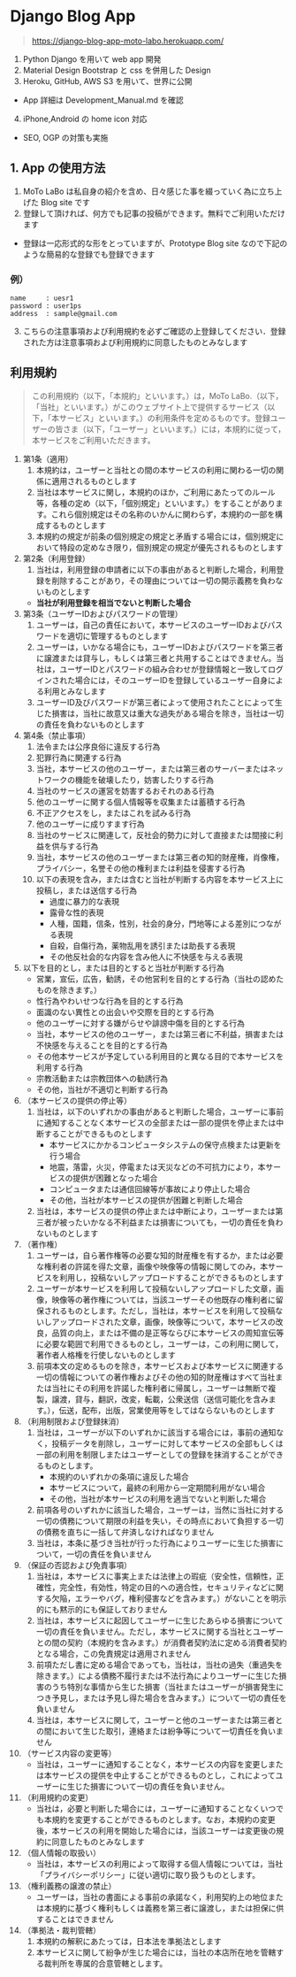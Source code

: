 # Django Blog App
> https://django-blog-app-moto-labo.herokuapp.com/
1. Python Django を用いて web app 開発
2. Material Design Bootstrap と css を併用した Design
3. Heroku, GitHub, AWS S3 を用いて、世界に公開
- App 詳細は Development_Manual.md を確認
4. iPhone,Android の home icon 対応
- SEO, OGP の対策も実施

## 1. App の使用方法
1. MoTo LaBo は私自身の紹介を含め、日々感じた事を綴っていく為に立ち上げた Blog site です
2. 登録して頂ければ、何方でも記事の投稿ができます。無料でご利用いただけます
- 登録は一応形式的な形をとっていますが、Prototype Blog site なので下記のような簡易的な登録でも登録できます
### 例）
    name     : uesr1
    password : user1ps
    address  : sample@gmail.com
3. こちらの注意事項および利用規約を必ずご確認の上登録してください．登録された方は注意事項および利用規約に同意したものとみなします
## **利用規約**
> この利用規約（以下，「本規約」といいます。）は，MoTo LaBo.（以下，「当社」といいます。）がこのウェブサイト上で提供するサービス（以下，「本サービス」といいます。）の利用条件を定めるものです。登録ユーザーの皆さま（以下，「ユーザー」といいます。）には，本規約に従って，本サービスをご利用いただきます。
1. 第1条（適用）
   1. 本規約は，ユーザーと当社との間の本サービスの利用に関わる一切の関係に適用されるものとします
   2. 当社は本サービスに関し，本規約のほか，ご利用にあたってのルール等，各種の定め（以下，「個別規定」といいます。）をすることがあります。これら個別規定はその名称のいかんに関わらず，本規約の一部を構成するものとします
   3. 本規約の規定が前条の個別規定の規定と矛盾する場合には，個別規定において特段の定めなき限り，個別規定の規定が優先されるものとします
2. 第2条（利用登録）
   1. 当社は，利用登録の申請者に以下の事由があると判断した場合，利用登録を削除することがあり，その理由については一切の開示義務を負わないものとします
     - **当社が利用登録を相当でないと判断した場合**
3. 第3条（ユーザーIDおよびパスワードの管理）
    1. ユーザーは，自己の責任において，本サービスのユーザーIDおよびパスワードを適切に管理するものとします
    2. ユーザーは，いかなる場合にも，ユーザーIDおよびパスワードを第三者に譲渡または貸与し，もしくは第三者と共用することはできません。当社は，ユーザーIDとパスワードの組み合わせが登録情報と一致してログインされた場合には，そのユーザーIDを登録しているユーザー自身による利用とみなします
    3. ユーザーID及びパスワードが第三者によって使用されたことによって生じた損害は，当社に故意又は重大な過失がある場合を除き，当社は一切の責任を負わないものとします
4. 第4条（禁止事項）
    1. 法令または公序良俗に違反する行為
    2. 犯罪行為に関連する行為
    3. 当社，本サービスの他のユーザー，または第三者のサーバーまたはネットワークの機能を破壊したり，妨害したりする行為
    4. 当社のサービスの運営を妨害するおそれのある行為
    5. 他のユーザーに関する個人情報等を収集または蓄積する行為
    6. 不正アクセスをし，またはこれを試みる行為
    7. 他のユーザーに成りすます行為
    8. 当社のサービスに関連して，反社会的勢力に対して直接または間接に利益を供与する行為
    9. 当社，本サービスの他のユーザーまたは第三者の知的財産権，肖像権，プライバシー，名誉その他の権利または利益を侵害する行為
    10. 以下の表現を含み，または含むと当社が判断する内容を本サービス上に投稿し，または送信する行為
        - 過度に暴力的な表現
        - 露骨な性的表現
        - 人種，国籍，信条，性別，社会的身分，門地等による差別につながる表現
        - 自殺，自傷行為，薬物乱用を誘引または助長する表現
        - その他反社会的な内容を含み他人に不快感を与える表現
5. 以下を目的とし，または目的とすると当社が判断する行為
    - 営業，宣伝，広告，勧誘，その他営利を目的とする行為（当社の認めたものを除きます。）
    - 性行為やわいせつな行為を目的とする行為
    - 面識のない異性との出会いや交際を目的とする行為
    - 他のユーザーに対する嫌がらせや誹謗中傷を目的とする行為
    - 当社，本サービスの他のユーザー，または第三者に不利益，損害または不快感を与えることを目的とする行為
    - その他本サービスが予定している利用目的と異なる目的で本サービスを利用する行為
    - 宗教活動または宗教団体への勧誘行為
    - その他，当社が不適切と判断する行為
6. （本サービスの提供の停止等）
    1. 当社は，以下のいずれかの事由があると判断した場合，ユーザーに事前に通知することなく本サービスの全部または一部の提供を停止または中断することができるものとします
       - 本サービスにかかるコンピュータシステムの保守点検または更新を行う場合
       - 地震，落雷，火災，停電または天災などの不可抗力により，本サービスの提供が困難となった場合
       - コンピュータまたは通信回線等が事故により停止した場合
       - その他，当社が本サービスの提供が困難と判断した場合
    2. 当社は，本サービスの提供の停止または中断により，ユーザーまたは第三者が被ったいかなる不利益または損害についても，一切の責任を負わないものとします
7. （著作権）
    1. ユーザーは，自ら著作権等の必要な知的財産権を有するか，または必要な権利者の許諾を得た文章，画像や映像等の情報に関してのみ，本サービスを利用し，投稿ないしアップロードすることができるものとします
    2. ユーザーが本サービスを利用して投稿ないしアップロードした文章，画像，映像等の著作権については，当該ユーザーその他既存の権利者に留保されるものとします。ただし，当社は，本サービスを利用して投稿ないしアップロードされた文章，画像，映像等について，本サービスの改良，品質の向上，または不備の是正等ならびに本サービスの周知宣伝等に必要な範囲で利用できるものとし，ユーザーは，この利用に関して，著作者人格権を行使しないものとします
    3. 前項本文の定めるものを除き，本サービスおよび本サービスに関連する一切の情報についての著作権およびその他の知的財産権はすべて当社または当社にその利用を許諾した権利者に帰属し，ユーザーは無断で複製，譲渡，貸与，翻訳，改変，転載，公衆送信（送信可能化を含みます。），伝送，配布，出版，営業使用等をしてはならないものとします
8. （利用制限および登録抹消）
    1. 当社は，ユーザーが以下のいずれかに該当する場合には，事前の通知なく，投稿データを削除し，ユーザーに対して本サービスの全部もしくは一部の利用を制限しまたはユーザーとしての登録を抹消することができるものとします。
        - 本規約のいずれかの条項に違反した場合
        - 本サービスについて，最終の利用から一定期間利用がない場合
        - その他，当社が本サービスの利用を適当でないと判断した場合
    2. 前項各号のいずれかに該当した場合，ユーザーは，当然に当社に対する一切の債務について期限の利益を失い，その時点において負担する一切の債務を直ちに一括して弁済しなければなりません
    3. 当社は，本条に基づき当社が行った行為によりユーザーに生じた損害について，一切の責任を負いません
9. （保証の否認および免責事項）
    1. 当社は，本サービスに事実上または法律上の瑕疵（安全性，信頼性，正確性，完全性，有効性，特定の目的への適合性，セキュリティなどに関する欠陥，エラーやバグ，権利侵害などを含みます。）がないことを明示的にも黙示的にも保証しておりません
    2. 当社は，本サービスに起因してユーザーに生じたあらゆる損害について一切の責任を負いません。ただし，本サービスに関する当社とユーザーとの間の契約（本規約を含みます。）が消費者契約法に定める消費者契約となる場合，この免責規定は適用されません
    3. 前項ただし書に定める場合であっても，当社は，当社の過失（重過失を除きます。）による債務不履行または不法行為によりユーザーに生じた損害のうち特別な事情から生じた損害（当社またはユーザーが損害発生につき予見し，または予見し得た場合を含みます。）について一切の責任を負いません
    4. 当社は，本サービスに関して，ユーザーと他のユーザーまたは第三者との間において生じた取引，連絡または紛争等について一切責任を負いません
10. （サービス内容の変更等）
    - 当社は，ユーザーに通知することなく，本サービスの内容を変更しまたは本サービスの提供を中止することができるものとし，これによってユーザーに生じた損害について一切の責任を負いません。
11. （利用規約の変更）
    - 当社は，必要と判断した場合には，ユーザーに通知することなくいつでも本規約を変更することができるものとします。なお，本規約の変更後，本サービスの利用を開始した場合には，当該ユーザーは変更後の規約に同意したものとみなします
12. （個人情報の取扱い）
    - 当社は，本サービスの利用によって取得する個人情報については，当社「プライバシーポリシー」に従い適切に取り扱うものとします。
13. （権利義務の譲渡の禁止）
    - ユーザーは，当社の書面による事前の承諾なく，利用契約上の地位または本規約に基づく権利もしくは義務を第三者に譲渡し，または担保に供することはできません
14. （準拠法・裁判管轄）
    1. 本規約の解釈にあたっては，日本法を準拠法とします
    2. 本サービスに関して紛争が生じた場合には，当社の本店所在地を管轄する裁判所を専属的合意管轄とします。

